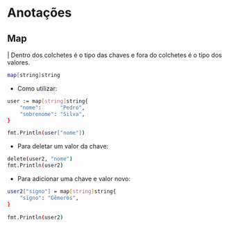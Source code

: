 # Anotações

## Map

| Dentro dos colchetes é o tipo das chaves e fora do colchetes é o tipo dos valores.

```bash
map[string]string 
```

- Como utilizar:

```bash
user := map[string]string{
	"nome":      "Pedro",
	"sobrenome": "Silva",
}

fmt.Println(user["nome"])
```

- Para deletar um valor da chave:

```bash
delete(user2, "nome")
fmt.Println(user2)
```

- Para adicionar uma chave e valor novo:

```bash
user2["signo"] = map[string]string{
	"signo": "Gêmeros",
}
	
fmt.Println(user2)
```